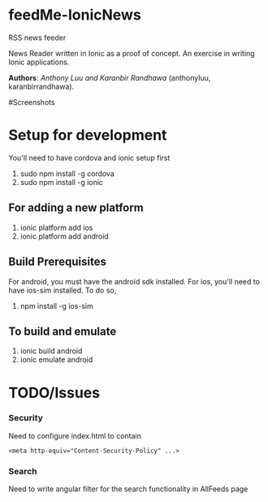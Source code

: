 # feedMe-IonicNews
RSS news feeder

News Reader written in Ionic as a proof of concept. An exercise in writing Ionic applications.

__Authors__: _Anthony Luu and Karanbir Randhawa_ (anthonyluu, karanbirrandhawa).

#Screenshots

# Setup for development
You'll need to have cordova and ionic setup first
1. sudo npm install -g cordova
2. sudo npm install -g ionic

## For adding a new platform
1. ionic platform add ios
2. ionic platform add android

## Build Prerequisites
For android, you must have the android sdk installed.
For ios, you'll need to have ios-sim installed. To do so,

1. npm install -g ios-sim

## To build and emulate
1. ionic build android
2. ionic emulate android

# TODO/Issues
### Security
Need to configure index.html to contain 
```
<meta http-equiv="Content-Security-Policy" ...>
```

### Search
Need to write angular filter for the search functionality in AllFeeds page
